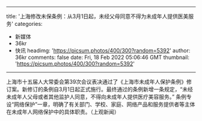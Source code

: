 
---
title: '上海修改未保条例：从3月1日起，未经父母同意不得为未成年人提供医美服务'
categories: 
 - 新媒体
 - 36kr
 - 快讯
headimg: 'https://picsum.photos/400/300?random=5392'
author: 36kr
comments: false
date: Fri, 18 Feb 2022 05:06:46 GMT
thumbnail: 'https://picsum.photos/400/300?random=5392'
---

<div>   
上海市十五届人大常委会第39次会议表决通过了《上海市未成年人保护条例》修订案。新修订的条例自3月1日起正式施行。最终通过的条例新增一条规定，“未经未成年人父母或者其他监护人同意，不得向未成年人提供医疗美容服务。” 条例专设“网络保护”一章，明确了有关部门、学校、家庭、网络产品和服务提供者等主体在未成年人网络保护中的具体职责。（上观新闻）  
</div>
            